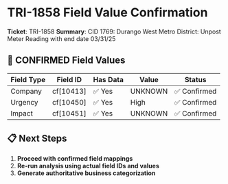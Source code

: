 # TRI-1858 Field Value Confirmation

**Ticket**: TRI-1858
**Summary**: CID 1769: Durango West Metro District: Unpost Meter Reading with end date 03/31/25

## 🎯 CONFIRMED Field Values

| Field Type | Field ID | Has Data | Value | Status |
|------------|----------|----------|-------|--------|
| Company | cf[10413] | ✅ Yes | UNKNOWN | ✅ Confirmed |
| Urgency | cf[10450] | ✅ Yes | High | ✅ Confirmed |
| Impact | cf[10451] | ✅ Yes | UNKNOWN | ✅ Confirmed |

## 📋 Next Steps

1. **Proceed with confirmed field mappings**
2. **Re-run analysis using actual field IDs and values**
3. **Generate authoritative business categorization**
